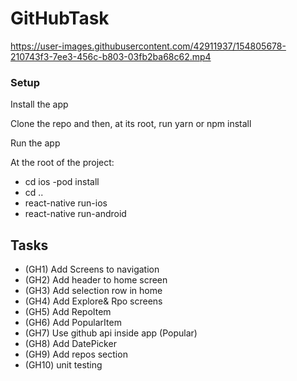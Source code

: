 # GitHubTask




https://user-images.githubusercontent.com/42911937/154805678-210743f3-7ee3-456c-b803-03fb2ba68c62.mp4


### Setup

Install the app

Clone the repo and then, at its root, run yarn or npm install 

Run the app 

At the root of the project:

- cd ios
-pod install
- cd ..
- react-native run-ios
- react-native run-android 



## Tasks 

- (GH1) Add Screens to navigation
- (GH2) Add header to home screen
- (GH3) Add selection row in home 
- (GH4) Add Explore& Rpo screens 
- (GH5) Add RepoItem
- (GH6) Add PopularItem 
- (GH7) Use github api inside app (Popular)
- (GH8) Add DatePicker
- (GH9) Add repos section 
- (GH10) unit testing 
